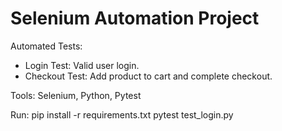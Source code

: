 # Selenium Automation Project

Automated Tests:
- Login Test: Valid user login.
- Checkout Test: Add product to cart and complete checkout.

Tools: Selenium, Python, Pytest

Run:
pip install -r requirements.txt
pytest test_login.py
